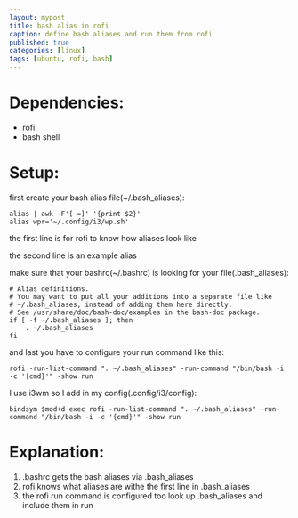 ```yaml
---
layout: mypost
title: bash alias in rofi
caption: define bash aliases and run them from rofi
published: true
categories: [linux]
tags: [ubuntu, rofi, bash]
---
```


# Dependencies:

* rofi
* bash shell


# Setup:

first create your bash alias file\(\~/.bash\_aliases\):

    alias | awk -F'[ =]' '{print $2}'
    alias wpr='~/.config/i3/wp.sh'

the first line is for rofi to know how aliases look like

the second line is an example alias

make sure that your bashrc\(\~/.bashrc\) is looking for your file\(.bash\_aliases\):

    # Alias definitions.
    # You may want to put all your additions into a separate file like
    # ~/.bash_aliases, instead of adding them here directly.
    # See /usr/share/doc/bash-doc/examples in the bash-doc package.
    if [ -f ~/.bash_aliases ]; then
        . ~/.bash_aliases
    fi

and last you have to configure your run command like this:

    rofi -run-list-command ". ~/.bash_aliases" -run-command "/bin/bash -i -c '{cmd}'" -show run

I use i3wm so I add in my config\(.config/i3/config\):

    bindsym $mod+d exec rofi -run-list-command ". ~/.bash_aliases" -run-command "/bin/bash -i -c '{cmd}'" -show run


# Explanation:

1. .bashrc gets the bash aliases via .bash\_aliases
2. rofi knows what aliases are withe the first line in .bash\_aliases
3. the rofi run command is configured too look up .bash\_aliases and include them in run
